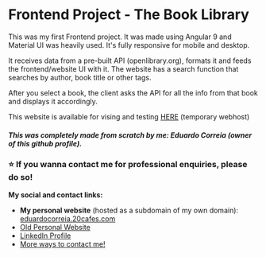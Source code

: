 # Frontend Project - The Book Library

This was my first Frontend project. It was made using Angular 9 and Material UI was heavily used. It's fully responsive for mobile and desktop.

It receives data from a pre-built API (openlibrary.org), formats it and feeds the frontend/website UI with it.
The website has a search function that searches by author, book title or other tags.

After you select a book, the client asks the API for all the info from that book and displays it accordingly.

This website is available for vising and testing [HERE](http://bookslibrary.eduardocorreia.epizy.com/) (temporary webhost)


#### *This was completely made from scratch by me: Eduardo Correia (owner of this github profile).*
### ⭐️ If you wanna contact me for professional enquiries, please do so!
**My social and contact links:**
* **My personal website** (hosted as a subdomain of my own domain): [eduardocorreia.20cafes.com](eduardocorreia.20cafes.com)
* [Old Personal Website](eduardocorreia.epizy.com)
* [LinkedIn Profile](linkedin.com/in/eduardoxcorreia)
* [More ways to contact me!](http://eduardocorreia.20cafes.com/contactspage)
